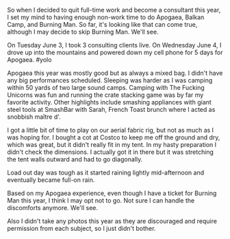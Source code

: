 So when I decided to quit full-time work and become a consultant this year, I set my mind to having enough non-work time to do Apogaea, Balkan Camp, and Burning Man. So far, it's looking like that can come true, although I may decide to skip Burning Man. We'll see.

On Tuesday June 3, I took 3 consulting clients live. On Wednesday June 4, I drove up into the mountains and powered down my cell phone for 5 days for Apogaea. #yolo

Apogaea this year was mostly good but as always a mixed bag. I didn't have any big performances scheduled. Sleeping was harder as I was camping within 50 yards of two large sound camps. Camping with The Fucking Unicorns was fun and running the crate stacking game was by far my favorite activity. Other highlights include smashing appliances with giant steel tools at SmashBar with Sarah, French Toast brunch where I acted as snobbish maître d'.

I got a little bit of time to play on our aerial fabric rig, but not as much as I was hoping for. I bought a cot at Costco to keep me off the ground and dry, which was great, but it didn't really fit in my tent. In my hasty preparation I didn't check the dimensions. I actually got it in there but it was stretching the tent walls outward and had to go diagonally.

Load out day was tough as it started raining lightly mid-afternoon and eventually became full-on rain.

Based on my Apogaea experience, even though I have a ticket for Burning Man this year, I think I may opt not to go. Not sure I can handle the discomforts anymore. We'll see.

Also I didn't take any photos this year as they are discouraged and require permission from each subject, so I just didn't bother.
